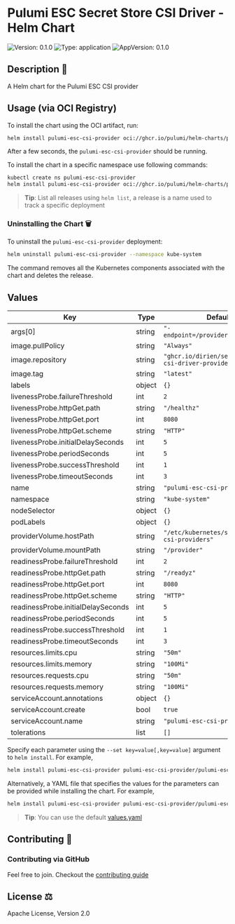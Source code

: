 # Pulumi ESC Secret Store CSI Driver - Helm Chart

![Version: 0.1.0](https://img.shields.io/badge/Version-0.1.0-informational?style=for-the-badge) ![Type: application](https://img.shields.io/badge/Type-application-informational?style=for-the-badge) ![AppVersion: 0.1.0](https://img.shields.io/badge/AppVersion-0.1.0-informational?style=for-the-badge)

## Description 📜

A Helm chart for the Pulumi ESC CSI provider

## Usage (via OCI Registry)

To install the chart using the OCI artifact, run:

```bash
helm install pulumi-esc-csi-provider oci://ghcr.io/pulumi/helm-charts/pulumi-esc-csi-provider --version 0.1.0
```

After a few seconds, the `pulumi-esc-csi-provider` should be running.

To install the chart in a specific namespace use following commands:

```bash
kubectl create ns pulumi-esc-csi-provider
helm install pulumi-esc-csi-provider oci://ghcr.io/pulumi/helm-charts/pulumi-esc-csi-provider --namespace kube-system
```

> **Tip**: List all releases using `helm list`, a release is a name used to track a specific deployment

### Uninstalling the Chart 🗑️

To uninstall the `pulumi-esc-csi-provider` deployment:

```bash
helm uninstall pulumi-esc-csi-provider --namespace kube-system
```

The command removes all the Kubernetes components associated with the chart and deletes the release.

## Values

| Key | Type | Default | Description |
|-----|------|---------|-------------|
| args[0] | string | `"-endpoint=/provider/pulumi.sock"` |  |
| image.pullPolicy | string | `"Always"` |  |
| image.repository | string | `"ghcr.io/dirien/secrets-store-csi-driver-provider-pulumi-esc"` |  |
| image.tag | string | `"latest"` |  |
| labels | object | `{}` |  |
| livenessProbe.failureThreshold | int | `2` |  |
| livenessProbe.httpGet.path | string | `"/healthz"` |  |
| livenessProbe.httpGet.port | int | `8080` |  |
| livenessProbe.httpGet.scheme | string | `"HTTP"` |  |
| livenessProbe.initialDelaySeconds | int | `5` |  |
| livenessProbe.periodSeconds | int | `5` |  |
| livenessProbe.successThreshold | int | `1` |  |
| livenessProbe.timeoutSeconds | int | `3` |  |
| name | string | `"pulumi-esc-csi-provider"` |  |
| namespace | string | `"kube-system"` |  |
| nodeSelector | object | `{}` |  |
| podLabels | object | `{}` |  |
| providerVolume.hostPath | string | `"/etc/kubernetes/secrets-store-csi-providers"` |  |
| providerVolume.mountPath | string | `"/provider"` |  |
| readinessProbe.failureThreshold | int | `2` |  |
| readinessProbe.httpGet.path | string | `"/readyz"` |  |
| readinessProbe.httpGet.port | int | `8080` |  |
| readinessProbe.httpGet.scheme | string | `"HTTP"` |  |
| readinessProbe.initialDelaySeconds | int | `5` |  |
| readinessProbe.periodSeconds | int | `5` |  |
| readinessProbe.successThreshold | int | `1` |  |
| readinessProbe.timeoutSeconds | int | `3` |  |
| resources.limits.cpu | string | `"50m"` |  |
| resources.limits.memory | string | `"100Mi"` |  |
| resources.requests.cpu | string | `"50m"` |  |
| resources.requests.memory | string | `"100Mi"` |  |
| serviceAccount.annotations | object | `{}` |  |
| serviceAccount.create | bool | `true` |  |
| serviceAccount.name | string | `"pulumi-esc-csi-provider"` |  |
| tolerations | list | `[]` |  |

Specify each parameter using the `--set key=value[,key=value]` argument to `helm install`. For example,

```bash
helm install pulumi-esc-csi-provider pulumi-esc-csi-provider/pulumi-esc-csi-provider --set image.tag=latest --namespace kube-system
```

Alternatively, a YAML file that specifies the values for the parameters can be provided while installing the chart. For example,

```bash
helm install pulumi-esc-csi-provider pulumi-esc-csi-provider/pulumi-esc-csi-provider -f values.yaml --namespace kube-system
```

> **Tip**: You can use the default [values.yaml](values.yaml)

## Contributing 🤝

### Contributing via GitHub

Feel free to join. Checkout the [contributing guide](CONTRIBUTING.md)

## License ⚖️

Apache License, Version 2.0

